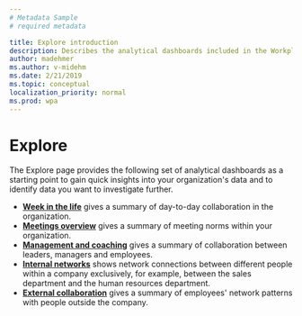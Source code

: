 ```yaml
---
# Metadata Sample
# required metadata

title: Explore introduction
description: Describes the analytical dashboards included in the Workplace Analytics Explore page
author: madehmer
ms.author: v-midehm
ms.date: 2/21/2019
ms.topic: conceptual
localization_priority: normal 
ms.prod: wpa
---
```


# Explore

The Explore page provides the following set of analytical dashboards as a starting point to gain quick insights into your organization's data and to identify data you want to investigate further.
  
* [**Week in the life**](../use/explore-metrics-week-in-the-life.md) gives a summary of day-to-day collaboration in the organization.
* [**Meetings overview**](../use/explore-metrics-meetings-overview.md) gives a summary of meeting norms within your organization.
* [**Management and coaching**](../use/explore-metrics-management-and-coaching.md) gives a summary of collaboration between leaders, managers and employees.
* [**Internal networks**](../use/explore-metrics-internal-networks.md) shows network connections between different people within a company exclusively, for example, between the sales department and the human resources department.
* [**External collaboration**](../use/explore-metrics-external-collaboration.md) gives a summary of employees' network patterns with people outside the company. 
